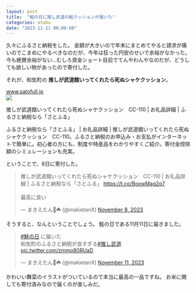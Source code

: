 ```yaml
---
layout: post
title:  "鮭の日に推し武道の鮭クッションが届いた"
categories: otaku
date: "2023-11-11 00:00:00"
---
```


久々にふるさと納税をした。
金額が大きいので年末にまとめてやると請求が痛いのでこまめにやるべきなのだが、今年は狂った円安のせいで余裕がなかった。
今も絶賛余裕がない...むしろ資金ショート目前でてんやわんやなのだが、どうしても欲しい物があったので寄付した。

それが、和気町の **推しが武道館いってくれたら死ぬシャケクッション**。


<div class="card">
  <a href="https://www.satofull.jp/products/detail.php?product_id=3166981"></a>
  <div class="card__header">
    <a href="https://www.satofull.jp/products/detail.php?product_id=3166981">www.satofull.jp</a>
  </div>
  <div class="card__image">
    <img src="https://www.satofull.jp/upload/save_image/1022/102200000/3166981_01_1696209655.jpg">
  </div>
  <div class="card__title">
    <p>
推しが武道館いってくれたら死ぬシャケクッション　CC-110 | お礼品詳細 | ふるさと納税なら「さとふる」 
</p>
  </div>
  <div class="card__description">
    <p>ふるさと納税なら「さとふる」 | お礼品詳細 | 推しが武道館いってくれたら死ぬシャケクッション　CC-110。ふるさと納税のお申込み・お支払がインターネットで簡単に。初心者の方にも、制度や特産品をわかりやすくご紹介。寄付金控除額のシミュレーションも充実。</p>
  </div>
</div>


ということで、8日に寄付した。

<blockquote class="twitter-tweet tw-align-center"><p lang="ja" dir="ltr">推しが武道館いってくれたら死ぬシャケクッション　CC-110 | お礼品詳細 | ふるさと納税なら「さとふる」 <a href="https://t.co/BoxwMag2q7">https://t.co/BoxwMag2q7</a> <br><br>最高に良い</p>&mdash; まきえたん🥦☘️ (@makietanX) <a href="https://twitter.com/makietanX/status/1722104598520095030?ref_src=twsrc%5Etfw">November 8, 2023</a></blockquote> <script async src="https://platform.twitter.com/widgets.js" charset="utf-8"></script>

そうすると、なんということでしょう。
鮭の日である11月11日に届きました。

<blockquote class="twitter-tweet tw-align-center"><p lang="ja" dir="ltr"><a href="https://twitter.com/hashtag/%E9%AE%AD%E3%81%AE%E6%97%A5?src=hash&amp;ref_src=twsrc%5Etfw">#鮭の日</a> に届いた<br>和気町のふるさと納税が良すぎる<a href="https://twitter.com/hashtag/%E6%8E%A8%E3%81%97%E6%AD%A6%E9%81%93?src=hash&amp;ref_src=twsrc%5Etfw">#推し武道</a> <a href="https://t.co/zmmo80RUaD">pic.twitter.com/zmmo80RUaD</a></p>&mdash; まきえたん🥦☘️ (@makietanX) <a href="https://twitter.com/makietanX/status/1723341098859614568?ref_src=twsrc%5Etfw">November 11, 2023</a></blockquote> <script async src="https://platform.twitter.com/widgets.js" charset="utf-8"></script>

かわいい舞菜のイラストがついているので本当に最高の一品ですね。
お米に関しても寄付済みなので届くのが楽しみだ。
